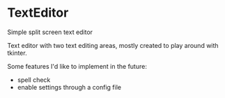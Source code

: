 # TextEditor
Simple split screen text editor

Text editor with two text editing areas, mostly created to play around with tkinter.

Some features I'd like to implement in the future:
- spell check
- enable settings through a config file
